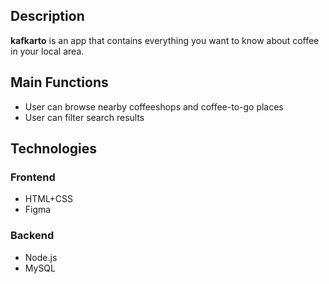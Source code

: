 ## Description
**kafkarto** is an app that contains everything you want to know about coffee in your local area.

## Main Functions
* User can browse nearby coffeeshops and coffee-to-go places
* User can filter search results


## Technologies
### Frontend
* HTML+CSS
* Figma
### Backend
* Node.js
* MySQL
